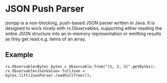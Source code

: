 JSON Push Parser
================

jsonpp is a non-blocking, push-based JSON parser written in Java.  It is designed to work nicely with rx.Observables, supporting either reading the entire JSON structure into an in-memory representation or emitting results as they get read e.g. items of an array.

Example
-------

`rx.Observable<Byte> bytes = Observable.from("[1, 2, 3]".getBytes);
rx.Observable<JsonValue> fullJson = bytes.lift(JsonParser.readFullTree());
`
